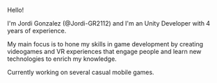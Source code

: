 Hello! 

I'm Jordi Gonzalez (@Jordi-GR2112) and I'm an Unity Developer with 4 years of experience. 

My main focus is to hone my skills in game development by creating videogames and VR experiences that engage people and learn new technologies to enrich my knowledge. 

Currently working on several casual mobile games. 


